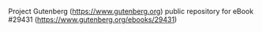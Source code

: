 Project Gutenberg (https://www.gutenberg.org) public repository for eBook #29431 (https://www.gutenberg.org/ebooks/29431)
